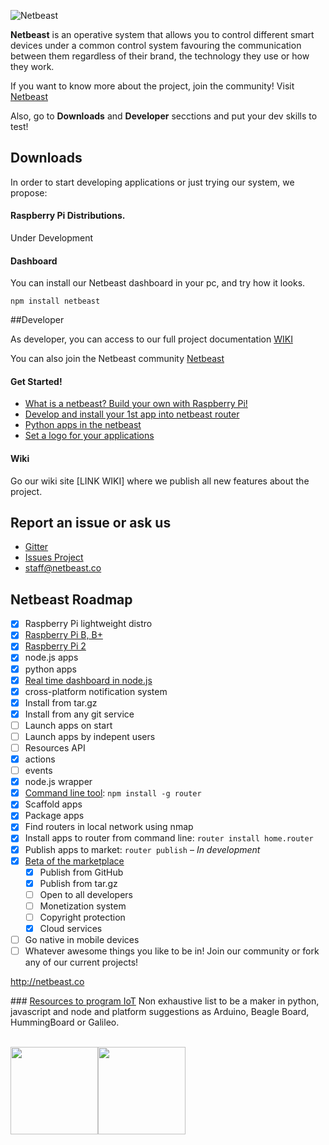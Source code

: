 ![Netbeast](https://github.com/netbeast-co/router/blob/master/img/full-logo.png?raw=true)

**Netbeast** is an operative system that allows you to control different smart devices under a common control system favouring the communication between them regardless of their brand, the technology they use or how they work. 

If you want to know more about the project, join the community! Visit [Netbeast](http://bit.ly/1FfOLZS)

Also, go to **Downloads** and **Developer** secctions and put your dev skills to test!

## Downloads

In order to start developing applications or just trying our system, we propose:

#### Raspberry Pi Distributions. 
Under Development

#### Dashboard
You can install our Netbeast dashboard in your pc, and try how it looks. 

```
npm install netbeast
```

##Developer

As developer, you can access to our full project documentation [WIKI](https://github.com/netbeast-co/docs/wiki)

You can also join the Netbeast community [Netbeast](http://bit.ly/1FfOLZS)

#### Get Started!
* <a href="https://github.com/netbeast-co/router/wiki/Build-your-own-router">What is a netbeast? Build your own with Raspberry Pi!</a>
* <a href="https://github.com/netbeast-co/router/wiki/Install-your-own-app-into-router">Develop and install your 1st app into netbeast router</a>
* <a href="https://github.com/netbeast-co/router/wiki/Python-apps-in-router">Python apps in the netbeast</a>
* <a href="https://github.com/netbeast-co/router/wiki/How-to-set-a-logo-for-your-application">Set a logo for your applications</a>

#### Wiki

Go our wiki site [LINK WIKI] where we publish all new features about the project.

## Report an issue or ask us

* [Gitter](http://bit.ly/1dQmFKt)
* [Issues Project](https://github.com/netbeast-co/docs/issues)
* staff@netbeast.co

## Netbeast Roadmap
- [x] Raspberry Pi lightweight distro
 - [x] <a href="http://bit.ly/1dSz4NS">Raspberry Pi B, B+</a>
 - [x] <a href="http://bit.ly/1H3Sucm">Raspberry Pi 2</a>
 - [x] node.js apps
 - [x] python apps
- [x] [Real time dashboard in node.js](http://bit.ly/1IAsFUm)
 - [x] cross-platform notification system
 - [x] Install from tar.gz
 - [x] Install from any git service
 - [ ] Launch apps on start
 - [ ] Launch apps by indepent users
- [ ] Resources API
 - [x] actions
 - [ ] events
 - [x] node.js wrapper
- [x] <a href="http://bit.ly/1AZ3uDk">Command line tool</a>: `npm install -g router`
 - [x] Scaffold apps
 - [x] Package apps
 - [x] Find routers in local network using nmap
 - [x] Install apps to router from command line: `router install home.router`
 - [x] Publish apps to market: `router publish` – *In development*
- [x] <a href="http://bit.ly/1IUwHpC">Beta of the marketplace</a>
  - [x] Publish from GitHub
  - [x] Publish from tar.gz
  - [ ] Open to all developers
  - [ ] Monetization system
  - [ ] Copyright protection
  - [x] Cloud services
- [ ] Go native in mobile devices
- [ ] Whatever awesome things you like to be in! Join our community or fork any of our current projects! 

http://netbeast.co

### <a href="https://github.com/netbeast-co/router/wiki/Resources-to-program-IoT">Resources to program IoT</a>
Non exhaustive list to be a maker in python, javascript and node and platform suggestions as Arduino, Beagle Board, HummingBoard or Galileo.

<br/>
<img src="https://github.com/netbeast-co/router/blob/master/img/open-source.png?raw=true" height="140px" width="auto"/><img src="https://github.com/netbeast-co/router/blob/master/img/open-hw.png?raw=true" height="140px" width="auto"/>

